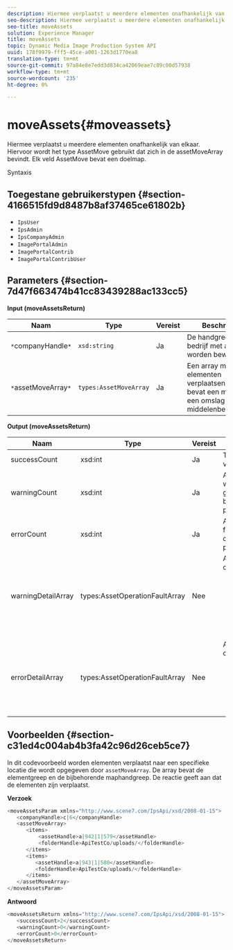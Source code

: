 ```yaml
---
description: Hiermee verplaatst u meerdere elementen onafhankelijk van elkaar. Hiervoor wordt het type AssetMove gebruikt dat zich in de assetMoveArray bevindt. Elk veld AssetMove bevat een doelmap.
seo-description: Hiermee verplaatst u meerdere elementen onafhankelijk van elkaar. Hiervoor wordt het type AssetMove gebruikt dat zich in de assetMoveArray bevindt. Elk veld AssetMove bevat een doelmap.
seo-title: moveAssets
solution: Experience Manager
title: moveAssets
topic: Dynamic Media Image Production System API
uuid: 178f9979-fff5-45ce-a001-1263d1770ea8
translation-type: tm+mt
source-git-commit: 97a84e8e7edd3d834ca42069eae7c09c00d57938
workflow-type: tm+mt
source-wordcount: '235'
ht-degree: 0%

---
```



# moveAssets{#moveassets}

Hiermee verplaatst u meerdere elementen onafhankelijk van elkaar. Hiervoor wordt het type AssetMove gebruikt dat zich in de assetMoveArray bevindt. Elk veld AssetMove bevat een doelmap.

Syntaxis

## Toegestane gebruikerstypen {#section-4166515fd9d8487b8af37465ce61802b}

* `IpsUser`
* `IpsAdmin`
* `IpsCompanyAdmin`
* `ImagePortalAdmin`
* `ImagePortalContrib`
* `ImagePortalContribUser`

## Parameters {#section-7d47f663474b41cc83439288ac133cc5}

**Input (moveAssetsReturn)**

| Naam | Type | Vereist | Beschrijving |
|---|---|---|---|
| `*`companyHandle`*` | `xsd:string` | Ja | De handgreep aan het bedrijf met activa om worden bewogen. |
| `*`assetMoveArray`*` | `types:AssetMoveArray` | Ja | Een array met elementen verplaatsen. Het bevat een middel en een omslag van de middelenbestemming. |

**Output (moveAssetsReturn)**

<table id="table_FD902FAB4F98413C8A051270ADD7D9C7"> 
 <thead> 
  <tr> 
   <th colname="col1" class="entry"> Naam </th> 
   <th colname="col2" class="entry"> Type </th> 
   <th colname="col3" class="entry"> Vereist </th> 
   <th colname="col4" class="entry"> Beschrijving </th> 
  </tr> 
 </thead>
 <tbody> 
  <tr> 
   <td colname="col1"> <span class="codeph"> <span class="varname"> successCount</span> </span> </td> 
   <td colname="col2"> <span class="codeph"> xsd:int</span> </td> 
   <td colname="col3"> Ja </td> 
   <td colname="col4"> Telling van elementen verplaatst. </td> 
  </tr> 
  <tr> 
   <td colname="col1"> <span class="codeph"> <span class="varname"> warningCount</span> </span> </td> 
   <td colname="col2"> <span class="codeph"> xsd:int</span> </td> 
   <td colname="col3"> Ja </td> 
   <td colname="col4"> Aantal elementen dat waarschuwingen heeft gegenereerd toen de bewerking deze probeerde te verplaatsen. </td> 
  </tr> 
  <tr> 
   <td colname="col1"> <span class="codeph"> <span class="varname"> errorCount</span> </span> </td> 
   <td colname="col2"> <span class="codeph"> xsd:int</span> </td> 
   <td colname="col3"> Ja </td> 
   <td colname="col4"> Aantal elementen dat fouten genereerde toen de bewerking deze probeerde te verplaatsen. </td> 
  </tr> 
  <tr> 
   <td colname="col1"> <span class="codeph"> <span class="varname"> warningDetailArray</span> </span> </td> 
   <td colname="col2"> <span class="codeph"> types:AssetOperationFaultArray</span> </td> 
   <td colname="col3"> Nee </td> 
   <td colname="col4"> <span class="codeph"> </span>AssetOperationFaultsthat contain the: 
    <ul id="ul_689F4A87A68140F18DFB43868226A409"> 
     <li id="li_274C8BF5932F4AF584AA92F25E0F33C6">Middelen die de waarschuwingen hebben veroorzaakt. </li> 
     <li id="li_5CC4A9120CA94F968CAF0D0135C49E0A">Waarschuwingscodes. </li> 
     <li id="li_AEC91FA68B2E43BC8BAA108C743F5667">Reden voor de waarschuwing. </li> 
    </ul> </td> 
  </tr> 
  <tr> 
   <td colname="col1"> <span class="codeph"> <span class="varname"> errorDetailArray</span> </span> </td> 
   <td colname="col2"> <span class="codeph"> types:AssetOperationFaultArray</span> </td> 
   <td colname="col3"> Nee </td> 
   <td colname="col4"> <span class="codeph"> </span>AssetOperationFaultsthat contain the: 
    <ul id="ul_C397BC384A134F429D01ADA28DF2E097"> 
     <li id="li_EAEBB5F539164480BA9EAA7C8FFBF69A">Middelen die de fouten hebben veroorzaakt. </li> 
     <li id="li_F96D5FBB2F7A402AA36D8DFA3971391D">Foutcodes. </li> 
     <li id="li_F610415E416F43DDA4B1DBF1897E2F61">Reden voor de fouten. </li> 
    </ul> </td> 
  </tr> 
 </tbody> 
</table>

## Voorbeelden {#section-c31ed4c004ab4b3fa42c96d26ceb5ce7}

In dit codevoorbeeld worden elementen verplaatst naar een specifieke locatie die wordt opgegeven door `assetMoveArray`. De array bevat de elementgreep en de bijbehorende maphandgreep. De reactie geeft aan dat de elementen zijn verplaatst.

**Verzoek**

```java
<moveAssetsParam xmlns="http://www.scene7.com/IpsApi/xsd/2008-01-15">
   <companyHandle>c|6</companyHandle>
   <assetMoveArray>
      <items>
          <assetHandle>a|942|1|579</assetHandle>
          <folderHandle>ApiTestCo/uploads/</folderHandle>
      </items>
      <items>
         <assetHandle>a|943|1|580</assetHandle>
         <folderHandle>ApiTestCo/uploads/</folderHandle>
      </items>
   </assetMoveArray>
</moveAssetsParam>
```

**Antwoord**

```java
<moveAssetsReturn xmlns="http://www.scene7.com/IpsApi/xsd/2008-01-15">
   <successCount>2</successCount>
   <warningCount>0</warningCount>
   <errorCount>0</errorCount>
</moveAssetsReturn>
```

